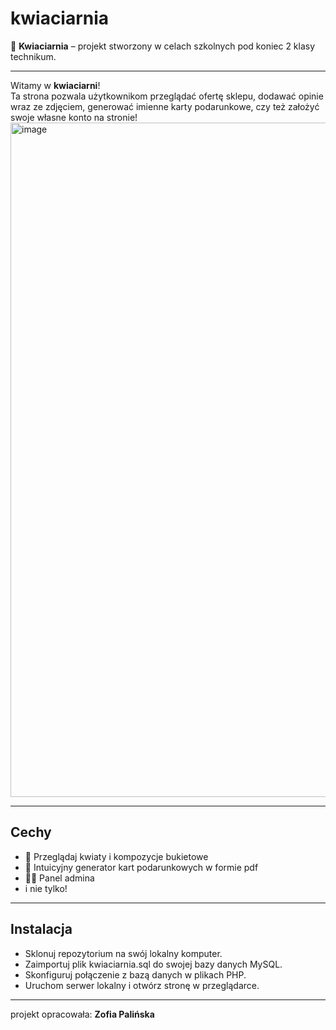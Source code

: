 # kwiaciarnia

🌸 **Kwiaciarnia** – projekt stworzony w celach szkolnych pod koniec 2 klasy technikum.

---

Witamy w **kwiaciarni**!  
Ta strona pozwala użytkownikom przeglądać ofertę sklepu, dodawać opinie wraz ze zdjęciem, generować imienne karty podarunkowe, czy też założyć swoje własne konto na stronie!
<img width="1919" height="1079" alt="image" src="https://github.com/user-attachments/assets/fdcab17f-6576-449f-bfb1-1b81933497cd" />

---

## Cechy

- 🌼 Przeglądaj kwiaty i kompozycje bukietowe
- 🛒 Intuicyjny generator kart podarunkowych w formie pdf
- 👩‍💻 Panel admina
- i nie tylko!

---

## Instalacja

- Sklonuj repozytorium na swój lokalny komputer.
- Zaimportuj plik kwiaciarnia.sql do swojej bazy danych MySQL.
- Skonfiguruj połączenie z bazą danych w plikach PHP.
- Uruchom serwer lokalny i otwórz stronę w przeglądarce.

---

projekt opracowała: **Zofia Palińska**
